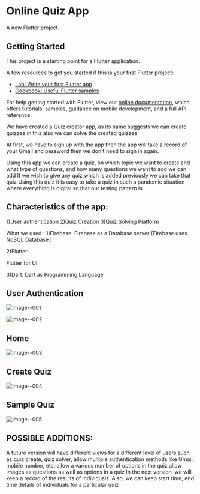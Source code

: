 # Online Quiz App

A new Flutter project.

## Getting Started

This project is a starting point for a Flutter application.

A few resources to get you started if this is your first Flutter project:

- [Lab: Write your first Flutter app](https://flutter.dev/docs/get-started/codelab)
- [Cookbook: Useful Flutter samples](https://flutter.dev/docs/cookbook)

For help getting started with Flutter, view our
[online documentation](https://flutter.dev/docs), which offers tutorials,
samples, guidance on mobile development, and a full API reference.

We have created a Quiz creator app, as its name suggests we can create
quizzes in this also we can solve the created quizzes.

At first, we have to sign up with the app then the app will take a record of
your Gmail and password then we don't need to sign in again.

Using this app we can create a quiz, on which topic we want to create
and what type of questions, and how many questions we want to add we can add
If we wish to give any quiz which is added previously we can take that
quiz
Using this quiz it is easy to take a quiz in such a pandemic situation
where everything is digital so that our testing pattern is

## Characteristics of the app:

1)User authentication
2)Quiz Creation
3)Quiz Solving Platform

What we used :
1)Firebase:
Firebase as a Database server (Firebase uses NoSQL Database )

2)Flutter:

Flutter for UI

3)Dart:
Dart as Programming Language

## User Authentication


![image--001](https://user-images.githubusercontent.com/42301397/113504443-ba94ba00-9555-11eb-9f7f-ded029b6326e.png)

![image--002](https://user-images.githubusercontent.com/42301397/113504453-cc765d00-9555-11eb-9e5a-24f7fbf97c88.png)


## Home



![image--003](https://user-images.githubusercontent.com/42301397/113504477-f465c080-9555-11eb-8d2b-287cb7ce1bee.png)


## Create Quiz



![image--004](https://user-images.githubusercontent.com/42301397/113504480-f9c30b00-9555-11eb-8114-bfabc298db86.png)


## Sample Quiz



![image--005](https://user-images.githubusercontent.com/42301397/113504484-ff205580-9555-11eb-9375-c622225fd55c.png)



## POSSIBLE ADDITIONS:

A future version will have different views for a different level of
users such as quiz create, quiz solver,
allow multiple authentication methods like Gmail, mobile
number, etc.
allow a various number of options in the quiz
allow images as questions as well as options in a quiz
In the next version, we will keep a record of the results of
individuals.
Also, we can keep start time, end time details of individuals for a
particular quiz



